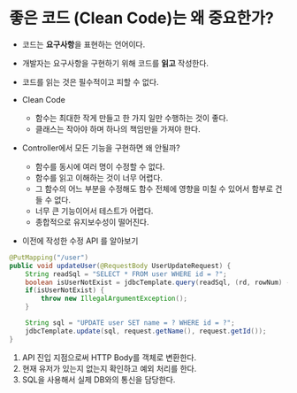 
# 좋은 코드 (Clean Code)는 왜 중요한가?
- 코드는 **요구사항**을 표현하는 언어이다.
- 개발자는 요구사항을 구현하기 위해 코드를 **읽고** 작성한다.
- 코드를 읽는 것은 필수적이고 피할 수 없다.

- Clean Code
	- 함수는 최대한 작게 만들고 한 가지 일만 수행하는 것이 좋다.
	- 클래스는 작아야 하며 하나의 책임만을 가져야 한다.
- Controller에서 모든 기능을 구현하면 왜 안될까?
	- 함수를 동시에 여러 명이 수정할 수 없다.
	- 함수를 읽고 이해하는 것이 너무 어렵다.
	- 그 함수의 어느 부분을 수정해도 함수 전체에 영향을 미칠 수 있어서 함부로 건들 수 없다.
	- 너무 큰 기능이어서 테스트가 어렵다.
	- 종합적으로 유지보수성이 떨어진다.

- 이전에 작성한 수정 API 를 알아보기
```java
@PutMapping("/user")
public void updateUser(@RequestBody UserUpdateRequest) {
	String readSql = "SELECT * FROM user WHERE id = ?";
	boolean isUserNotExist = jdbcTemplate.query(readSql, (rd, rowNum) -> 0, request.getId()).isEmpty();
	if(isUserNotExist) {
	    throw new IllegalArgumentException();
	}

	String sql = "UPDATE user SET name = ? WHERE id = ?";
	jdbcTemplate.update(sql, request.getName(), request.getId());
}
```
1. API 진입 지점으로써 HTTP Body를 객체로 변환한다.
2. 현재 유저가 있는지 없는지 확인하고 예외 처리를 한다.
3. SQL을 사용해서 실제 DB와의 통신을 담당한다.
